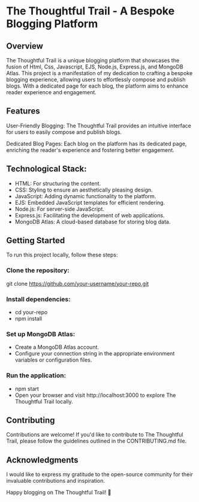 # The Thoughtful Trail - A Bespoke Blogging Platform
## Overview
The Thoughtful Trail is a unique blogging platform that showcases the fusion of Html, Css, Javascript, EJS, Node.js, Express.js, and MongoDB Atlas. This project is a manifestation of my dedication to crafting a bespoke blogging experience, allowing users to effortlessly compose and publish blogs. With a dedicated page for each blog, the platform aims to enhance reader experience and engagement.

## Features
User-Friendly Blogging: The Thoughtful Trail provides an intuitive interface for users to easily compose and publish blogs.

Dedicated Blog Pages: Each blog on the platform has its dedicated page, enriching the reader's experience and fostering better engagement.

## Technological Stack:

- HTML: For structuring the content.
- CSS: Styling to ensure an aesthetically pleasing design.
- JavaScript: Adding dynamic functionality to the platform.
- EJS: Embedded JavaScript templates for efficient rendering.
- Node.js: For server-side JavaScript.
- Express.js: Facilitating the development of web applications.
- MongoDB Atlas: A cloud-based database for storing blog data.

## Getting Started
To run this project locally, follow these steps:

### Clone the repository:
git clone https://github.com/your-username/your-repo.git

### Install dependencies:

- cd your-repo
- npm install

### Set up MongoDB Atlas:

- Create a MongoDB Atlas account.
- Configure your connection string in the appropriate environment variables or configuration files.

### Run the application:

- npm start
- Open your browser and visit http://localhost:3000 to explore The Thoughtful Trail locally.

## Contributing
Contributions are welcome! If you'd like to contribute to The Thoughtful Trail, please follow the guidelines outlined in the CONTRIBUTING.md file.

## Acknowledgments
I would like to express my gratitude to the open-source community for their invaluable contributions and inspiration.

Happy blogging on The Thoughtful Trail! 🌟

